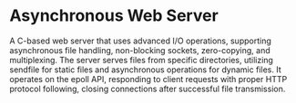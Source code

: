 # Asynchronous Web Server

A C-based web server that uses advanced I/O operations, supporting asynchronous file handling, non-blocking sockets, zero-copying, and multiplexing. The server serves files from specific directories, utilizing sendfile for static files and asynchronous operations for dynamic files. It operates on the epoll API, responding to client requests with proper HTTP protocol following, closing connections after successful file transmission.
